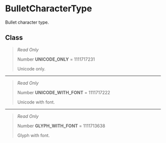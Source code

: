 # BulletCharacterType
Bullet character type.

## Class
> *Read Only* 
> 
> Number **UNICODE_ONLY** = 1111717231
> 
> Unicode only.
*** 
> *Read Only* 
> 
> Number **UNICODE_WITH_FONT** = 1111717222
> 
> Unicode with font.
*** 
> *Read Only* 
> 
> Number **GLYPH_WITH_FONT** = 1111713638
> 
> Glyph with font.

